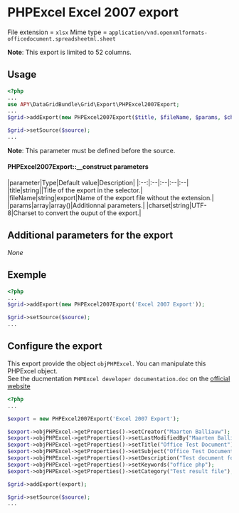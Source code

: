 PHPExcel Excel 2007 export
=================================

File extension = `xlsx`
Mime type = `application/vnd.openxmlformats-officedocument.spreadsheetml.sheet`

**Note**: This export is limited to 52 columns.

## Usage
```php
<?php
...
use APY\DataGridBundle\Grid\Export\PHPExcel2007Export; 
...
$grid->addExport(new PHPExcel2007Export($title, $fileName, $params, $charset));

$grid->setSource($source);
...
```

**Note**: This parameter must be defined before the source.

#### PHPExcel2007Export::__construct parameters

|parameter|Type|Default value|Description|
|:--:|:--|:--|:--|:--|
|title|string||Title of the export in the selector.|
|fileName|string|export|Name of the export file without the extension.|
|params|array|array()|Additionnal parameters.|
|charset|string|UTF-8|Charset to convert the ouput of the export.|

## Additional parameters for the export

_None_

## Exemple

```php
<?php
...
$grid->addExport(new PHPExcel2007Export('Excel 2007 Export'));

$grid->setSource($source);
...
```

## Configure the export

This export provide the object `objPHPExcel`. You can manipulate this PHPExcel object.  
See the ducmentation `PHPExcel developer documentation.doc` on the [official website](http://phpexcel.codeplex.com/)


```php
<?php
...

$export = new PHPExcel2007Export('Excel 2007 Export');

$export->objPHPExcel->getProperties()->setCreator("Maarten Balliauw");
$export->objPHPExcel->getProperties()->setLastModifiedBy("Maarten Balliauw");
$export->objPHPExcel->getProperties()->setTitle("Office Test Document");
$export->objPHPExcel->getProperties()->setSubject("Office Test Document");
$export->objPHPExcel->getProperties()->setDescription("Test document for Office, generated using PHP classes.");
$export->objPHPExcel->getProperties()->setKeywords("office php");
$export->objPHPExcel->getProperties()->setCategory("Test result file");

$grid->addExport(export);

$grid->setSource($source);
...
```
